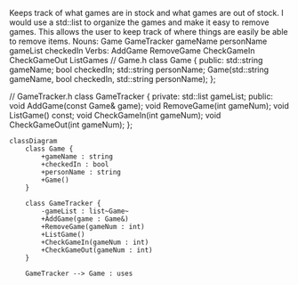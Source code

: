 Keeps track of what games are in stock and what games are out of stock. 
I would use a std::list to organize the games and make it easy to remove games. 
This allows the user to keep track of where things are easily be able to remove items.
Nouns:
Game
GameTracker
gameName
personName
gameList
checkedIn
Verbs:
AddGame
RemoveGame
CheckGameIn
CheckGameOut
ListGames
// Game.h
class Game {
public:
    std::string gameName;
    bool checkedIn;
    std::string personName;
    Game(std::string gameName, bool checkedIn, std::string personName);
};
 
// GameTracker.h
class GameTracker {
private:
    std::list<Game> gameList;
public:
    void AddGame(const Game& game);
    void RemoveGame(int gameNum);
    void ListGame() const;
    void CheckGameIn(int gameNum);
    void CheckGameOut(int gameNum);
};
```mermaid
classDiagram
    class Game {
        +gameName : string
        +checkedIn : bool
        +personName : string
        +Game()
    }

    class GameTracker {
        -gameList : list~Game~ 
        +AddGame(game : Game&)
        +RemoveGame(gameNum : int)
        +ListGame()
        +CheckGameIn(gameNum : int)
        +CheckGameOut(gameNum : int)
    }

    GameTracker --> Game : uses
```
